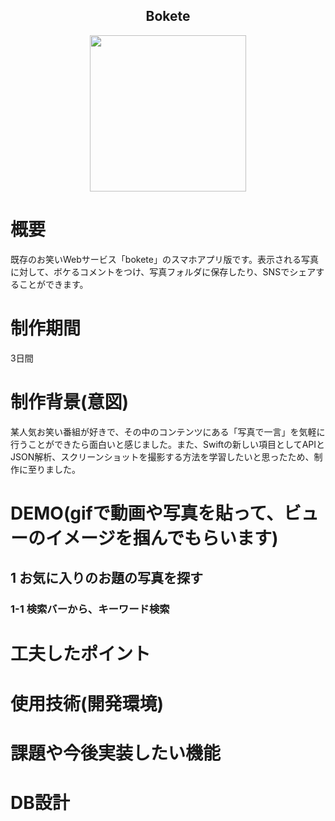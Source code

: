 <h2 align="center">Bokete</h2>

<p align="center">
  <img src="https://i.gyazo.com/7e462ae0d2db65c3258fd02c5011ebac.png" width="250px;"/>
</p>

# 概要
既存のお笑いWebサービス「bokete」のスマホアプリ版です。表示される写真に対して、ボケるコメントをつけ、写真フォルダに保存したり、SNSでシェアすることができます。

# 制作期間
3日間

# 制作背景(意図)
某人気お笑い番組が好きで、その中のコンテンツにある「写真で一言」を気軽に行うことができたら面白いと感じました。また、Swiftの新しい項目としてAPIとJSON解析、スクリーンショットを撮影する方法を学習したいと思ったため、制作に至りました。
 
# DEMO(gifで動画や写真を貼って、ビューのイメージを掴んでもらいます)
## 1 お気に入りのお題の写真を探す
### 1-1 検索バーから、キーワード検索


# 工夫したポイント
# 使用技術(開発環境)
# 課題や今後実装したい機能
# DB設計

